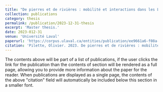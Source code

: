 ```yaml
---
title: "De pierres et de rivières : mobilité et interactions dans les Laurentides méridionales"
collection: publications
category: thesis
permalink: /publication/2023-12-31-thesis
excerpt: 'Master thesis.'
date: 2023-012-31
venue: 'Université Laval'
paperurl: 'https://corpus.ulaval.ca/entities/publication/ee9661a6-f08a-4900-a6af-1d5953f5e2e0'
citation: 'Pilette, Olivier. 2023. De pierres et de rivières : mobilité et interactions dans les Laurentides méridionales. Master’s thesis, Université Laval, Québec.'
---
```


The contents above will be part of a list of publications, if the user clicks the link for the publication than the contents of section will be rendered as a full page, allowing you to provide more information about the paper for the reader. When publications are displayed as a single page, the contents of the above "citation" field will automatically be included below this section in a smaller font.
